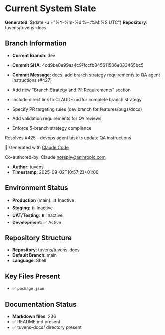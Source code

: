 # Current System State
**Generated**: $(date -u +"%Y-%m-%d %H:%M:%S UTC")
**Repository**: tuvens/tuvens-docs

## Branch Information
- **Current Branch**: dev
- **Commit SHA**: 4cd9be0e99aa4c97fccfb845611506e033465bc5
- **Commit Message**: docs: add branch strategy requirements to QA agent instructions (#427)

- Add new "Branch Strategy and PR Requirements" section
- Include direct link to CLAUDE.md for complete branch strategy
- Specify PR targeting rules (dev branch for features/bugs/docs)
- Add validation requirements for QA reviews
- Enforce 5-branch strategy compliance

Resolves #425 - devops agent task to update QA instructions

🤖 Generated with [Claude Code](https://claude.ai/code)

Co-authored-by: Claude <noreply@anthropic.com>
- **Author**: tuvens
- **Timestamp**: 2025-09-02T10:57:23+01:00

## Environment Status
- **Production** (main): ⏸️ Inactive
- **Staging**: ⏸️ Inactive
- **UAT/Testing**: ⏸️ Inactive
- **Development**: ✅ Active

## Repository Structure
- **Repository**: tuvens/tuvens-docs
- **Default Branch**: main
- **Language**: Shell

## Key Files Present
- ✅ `package.json`

## Documentation Status
- **Markdown files**: 236
- ✅ README.md present
- ✅ tuvens-docs/ directory present
